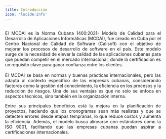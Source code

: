```yaml
---
title: Introducción
icon: 'lucide:info'
---
```


## 
<div style="text-align: justify;">
 El MCDAI es la Norma Cubana 1400:2021- Modelo de Calidad para el Desarrollo de Aplicaciones Informáticas (MCDAI), fue creado en Cuba por el Centro Nacional de Calidad de Software (Calisoft) con el objetivo de mejorar los procesos de desarrollo de software en el país. Este modelo surge de la necesidad de elevar la calidad de las aplicaciones cubanas para que puedan competir en el mercado internacional, donde la certificación es un requisito clave para ganar confianza entre los clientes.
<br><br>
El MCDAI se basa en normas y buenas prácticas internacionales, pero las adapta al contexto específico de las empresas cubanas, considerando factores como la gestión del conocimiento, la 
eficiencia en los procesos y la reducción de riesgos. Una de sus ventajas es que no solo se enfoca en aspectos técnicos, sino también en la organización interna.

Entre sus principales beneficios está la mejora en la planificación de proyectos, haciendo que los cronogramas sean más realistas y que se detecten errores desde etapas tempranas, lo que reduce
costos y aumenta la eficiencia. Además, el modelo busca alinearse con estándares como la ISO 9001, facilitando que las empresas cubanas puedan aspirar a certificaciones internacionales.

</div>